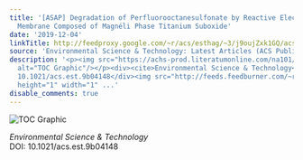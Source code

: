 ```yaml
---
title: '[ASAP] Degradation of Perfluorooctanesulfonate by Reactive Electrochemical
  Membrane Composed of Magnéli Phase Titanium Suboxide'
date: '2019-12-04'
linkTitle: http://feedproxy.google.com/~r/acs/esthag/~3/j9oujZxk1GQ/acs.est.9b04148
source: 'Environmental Science & Technology: Latest Articles (ACS Publications)'
description: '<p><img src="https://achs-prod.literatumonline.com/na101/home/literatum/publisher/achs/journals/content/esthag/0/esthag.ahead-of-print/acs.est.9b04148/20191203/images/medium/es9b04148_0007.gif"
  alt="TOC Graphic"/></p><div><cite>Environmental Science & Technology</cite></div><div>DOI:
  10.1021/acs.est.9b04148</div><img src="http://feeds.feedburner.com/~r/acs/esthag/~4/j9oujZxk1GQ"
  height="1" width="1" ...'
disable_comments: true
---
```

<p><img src="https://achs-prod.literatumonline.com/na101/home/literatum/publisher/achs/journals/content/esthag/0/esthag.ahead-of-print/acs.est.9b04148/20191203/images/medium/es9b04148_0007.gif" alt="TOC Graphic"/></p><div><cite>Environmental Science & Technology</cite></div><div>DOI: 10.1021/acs.est.9b04148</div><img src="http://feeds.feedburner.com/~r/acs/esthag/~4/j9oujZxk1GQ" height="1" width="1" ...